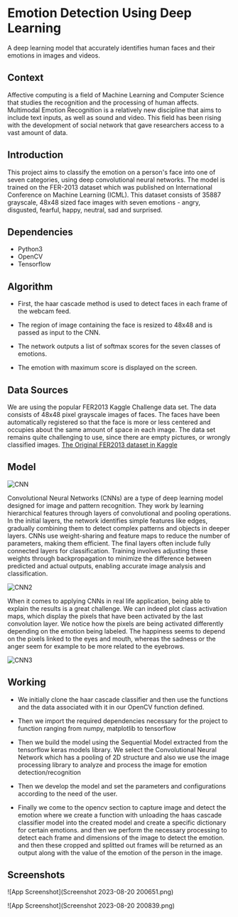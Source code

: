 
# Emotion Detection Using Deep Learning

A deep learning model that accurately identifies human faces and their emotions in images and videos.


## Context
Affective computing is a field of Machine Learning and Computer Science that studies the recognition and the processing of human affects. Multimodal Emotion Recognition is a relatively new discipline that aims to include text inputs, as well as sound and video. This field has been rising with the development of social network that gave researchers access to a vast amount of data.
## Introduction

This project aims to classify the emotion on a person's face into one of seven categories, using deep convolutional neural networks. The model is trained on the FER-2013 dataset which was published on International Conference on Machine Learning (ICML). This dataset consists of 35887 grayscale, 48x48 sized face images with seven emotions - angry, disgusted, fearful, happy, neutral, sad and surprised.
## Dependencies

* Python3
* OpenCV
* Tensorflow


## Algorithm

* First, the haar cascade method is used to detect faces in each frame of the webcam feed.

* The region of image containing the face is resized to 48x48 and is passed as input to the CNN.

* The network outputs a list of softmax scores for the seven classes of emotions.

* The emotion with maximum score is displayed on the screen.
## Data Sources

We are using the popular FER2013 Kaggle Challenge data set. The data consists of 48x48 pixel grayscale images of faces. The faces have been automatically registered so that the face is more or less centered and occupies about the same amount of space in each image. The data set remains quite challenging to use, since there are empty pictures, or wrongly classified images.
[The Original FER2013 dataset in Kaggle](https://www.kaggle.com/datasets/deadskull7/fer2013)
## Model

![CNN](https://lh3.googleusercontent.com/yrHzday2CwSYLkXf9yKSoH-BpjqnnAuyiMvPAS5yS3-lFnl5jwkR6FoT_v2Vbi14s414fJSORuGLRQbHyYp6dtHDItRcSQnRWcd1JRGbZC5VlGTvH80gFZrHw8qg2Tx7ca2HYKFc)

Convolutional Neural Networks (CNNs) are a type of deep learning model designed for image and pattern recognition. They work by learning hierarchical features through layers of convolutional and pooling operations. In the initial layers, the network identifies simple features like edges, gradually combining them to detect complex patterns and objects in deeper layers. CNNs use weight-sharing and feature maps to reduce the number of parameters, making them efficient. The final layers often include fully connected layers for classification. Training involves adjusting these weights through backpropagation to minimize the difference between predicted and actual outputs, enabling accurate image analysis and classification.

![CNN2](https://github.com/maelfabien/Multimodal-Emotion-Recognition/blob/master/00-Presentation/Images/video_pipeline2.png?raw=true)

When it comes to applying CNNs in real life application, being able to explain the results is a great challenge. We can indeed plot class activation maps, which display the pixels that have been activated by the last convolution layer. We notice how the pixels are being activated differently depending on the emotion being labeled. The happiness seems to depend on the pixels linked to the eyes and mouth, whereas the sadness or the anger seem for example to be more related to the eyebrows.

![CNN3](https://github.com/maelfabien/Multimodal-Emotion-Recognition/raw/master/00-Presentation/Images/light.png)
## Working

* We initially clone the haar cascade classifier and then use the functions and the data associated with it in our OpenCV function defined.

* Then we import the required dependencies necessary for the project to function ranging from numpy, matplotlib to tensorflow

* Then we build the model using the Sequential Model extracted from the tensorflow keras models library. We select the Convolutional Neural Network which has a pooling of 2D structure and also we use the image processing library to analyze and process the image for emotion detection/recognition

* Then we develop the model and set the parameters and configurations according to the need of the user.

* Finally we come to the opencv section to capture image and detect the emotion where we create a function with unloading the haas cascade classifier model into the created model and create a specific dictionary for certain emotions. and then we perform the necessary processing to detect each frame and dimensions of the image to detect the emotion. and then these cropped and splitted out frames will be returned as an output along with the value of the emotion of the person in the image.


## Screenshots

![App Screenshot](Screenshot 2023-08-20 200651.png)

![App Screenshot](Screenshot 2023-08-20 200839.png)




